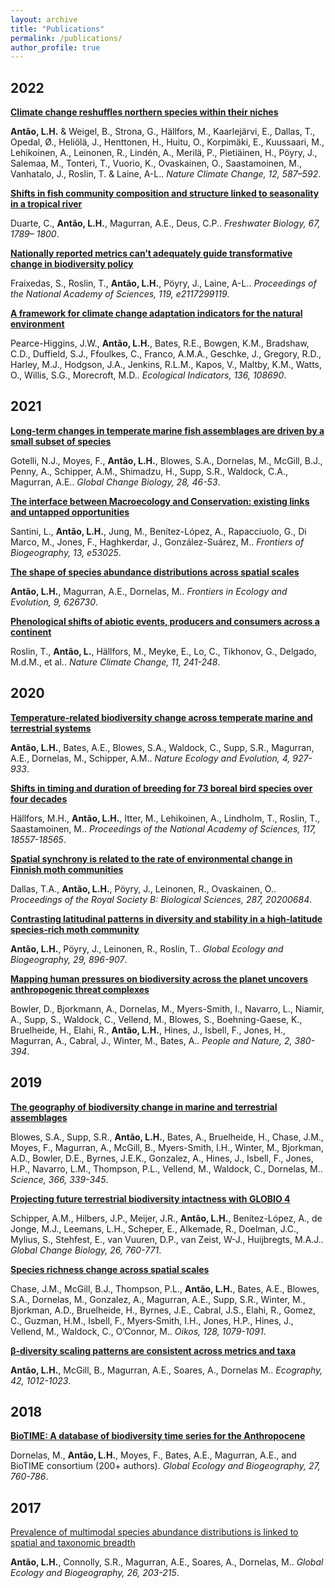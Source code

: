 ```yaml
---
layout: archive
title: "Publications"
permalink: /publications/
author_profile: true
---
```


## **2022**
[**Climate change reshuffles northern species within their niches**](https://doi.org/10.1038/s41558-022-01381-x)

**Antão, L.H.** & Weigel, B., Strona, G., Hällfors, M., Kaarlejärvi, E., Dallas, T., Opedal, Ø., Heliölä, J., Henttonen, H., Huitu, O., Korpimäki, E., Kuussaari, M., Lehikoinen, A., Leinonen, R., Lindén, A., Merilä, P., Pietiäinen, H., Pöyry, J., Salemaa, M., Tonteri, T., Vuorio, K., Ovaskainen, O., Saastamoinen, M., Vanhatalo, J., Roslin, T. & Laine, A-L.. *Nature Climate Change, 12, 587–592*.


[**Shifts in fish community composition and structure linked to seasonality in a tropical river**](https://doi.org/10.1111/fwb.13975)

Duarte, C., **Antão, L.H.**, Magurran, A.E., Deus, C.P.. *Freshwater Biology, 67, 1789– 1800*.


[**Nationally reported metrics can’t adequately guide transformative change in biodiversity policy**](https://doi.org/10.1073/pnas.2117299119)

Fraixedas, S., Roslin, T., **Antão, L.H.**, Pöyry, J., Laine, A-L.. *Proceedings of the National Academy of Sciences, 119, e2117299119*.


[**A framework for climate change adaptation indicators for the natural environment**](https://doi.org/10.1016/j.ecolind.2022.108690)

Pearce-Higgins, J.W., **Antão, L.H.**, Bates, R.E., Bowgen, K.M., Bradshaw, C.D., Duffield, S.J., Ffoulkes, C., Franco, A.M.A., Geschke, J., Gregory, R.D., Harley, M.J., Hodgson, J.A., Jenkins, R.L.M., Kapos, V., Maltby, K.M., Watts, O., Willis, S.G., Morecroft, M.D.. *Ecological Indicators, 136, 108690*.


## **2021**
[**Long-term changes in temperate marine fish assemblages are driven by a small subset of species**](http://doi.org/10.1111/gcb.15947)

Gotelli, N.J., Moyes, F., **Antão, L.H.**, Blowes, S.A., Dornelas, M., McGill, B.J., Penny, A., Schipper, A.M., Shimadzu, H., Supp, S.R., Waldock, C.A., Magurran, A.E.. *Global Change Biology, 28, 46-53*. 


[**The interface between Macroecology and Conservation: existing links and untapped opportunities**](https://doi.org/10.21425/F5FBG53025)

Santini, L., **Antão, L.H.**, Jung, M., Benítez-López, A., Rapacciuolo, G., Di Marco, M., Jones, F., Haghkerdar, J., González-Suárez, M.. *Frontiers of Biogeography, 13, e53025*.


[**The shape of species abundance distributions across spatial scales**](https://doi.org/10.3389/fevo.2021.626730)

**Antão, L.H.**, Magurran, A.E., Dornelas, M.. *Frontiers in Ecology and Evolution, 9, 626730*.


[**Phenological shifts of abiotic events, producers and consumers across a continent**](https://doi.org/10.1038/s41558-020-00967-7)

Roslin, T., **Antão, L.**, Hällfors, M., Meyke, E., Lo, C., Tikhonov, G., Delgado, M.d.M., et al.. *Nature Climate Change, 11, 241-248*.


## **2020**
[**Temperature-related biodiversity change across temperate marine and terrestrial systems**](https://doi.org/10.1038/s41559-020-1185-7)

**Antão, L.H.**, Bates, A.E., Blowes, S.A., Waldock, C., Supp, S.R., Magurran, A.E., Dornelas, M., Schipper, A.M.. *Nature Ecology and Evolution, 4, 927-933*.


[**Shifts in timing and duration of breeding for 73 boreal bird species over four decades**](https://doi.org/10.1073/pnas.1913579117)

Hällfors, M.H., **Antão, L.H.**, Itter, M., Lehikoinen, A., Lindholm, T., Roslin, T., Saastamoinen, M.. *Proceedings of the National Academy of Sciences, 117, 18557-18565*.


[**Spatial synchrony is related to the rate of environmental change in Finnish moth communities**](http://doi.org/10.1098/rspb.2020.0684)

Dallas, T.A., **Antão, L.H.**, Pöyry, J., Leinonen, R., Ovaskainen, O.. *Proceedings of the Royal Society B: Biological Sciences, 287, 20200684*.


[**Contrasting latitudinal patterns in diversity and stability in a high-latitude species-rich moth community**](https://doi.org/10.1111/geb.13073)

**Antão, L.H.**, Pöyry, J., Leinonen, R., Roslin, T.. *Global Ecology and Biogeography, 29, 896-907*.


[**Mapping human pressures on biodiversity across the planet uncovers anthropogenic threat complexes**](https://doi.org/10.1002/pan3.10071)

Bowler, D., Bjorkmann, A., Dornelas, M., Myers-Smith, I., Navarro, L., Niamir, A., Supp, S., Waldock, C., Vellend, M., Blowes, S., Boehning-Gaese, K., Bruelheide, H., Elahi, R., **Antão, L.H.**, Hines, J., Isbell, F., Jones, H., Magurran, A., Cabral, J., Winter, M., Bates, A.. *People and Nature, 2, 380-394*.


## **2019**
[**The geography of biodiversity change in marine and terrestrial assemblages**](https://doi.org/10.1126/science.aaw1620)

Blowes, S.A., Supp, S.R., **Antão, L.H.**, Bates, A., Bruelheide, H., Chase, J.M., Moyes, F., Magurran, A., McGill, B., Myers-Smith, I.H., Winter, M., Bjorkman, A.D., Bowler, D.E., Byrnes, J.E.K., Gonzalez, A., Hines, J., Isbell, F., Jones, H.P., Navarro, L.M., Thompson, P.L., Vellend, M., Waldock, C., Dornelas, M.. *Science, 366, 339-345*.


[**Projecting future terrestrial biodiversity intactness with GLOBIO 4**](https://doi.org/10.1111/gcb.14848)

Schipper, A.M., Hilbers, J.P., Meijer, J.R., **Antão, L.H.**, Benítez-López, A., de Jonge, M.J., Leemans, L.H., Scheper, E., Alkemade, R., Doelman, J.C., Mylius, S., Stehfest, E., van Vuuren, D.P., van Zeist, W-J., Huijbregts, M.A.J.. *Global Change Biology, 26, 760-771*.


[**Species richness change across spatial scales**](https://doi.org/10.1111/oik.05968)

Chase, J.M., McGill, B.J., Thompson, P.L., **Antão, L.H.**, Bates, A.E., Blowes, S.A., Dornelas, M., Gonzalez, A., Magurran, A.E., Supp, S.R., Winter, M., Bjorkman, A.D., Bruelheide, H., Byrnes, J.E., Cabral, J.S., Elahi, R., Gomez, C., Guzman, H.M., Isbell, F., Myers‐Smith, I.H., Jones, H.P., Hines, J., Vellend, M., Waldock, C., O’Connor, M.. *Oikos, 128, 1079-1091*.


[**β‐diversity scaling patterns are consistent across metrics and taxa**](https://doi.org/10.1111/ecog.04117)

**Antão, L.H.**, McGill, B., Magurran, A.E., Soares, A., Dornelas M.. *Ecography, 42, 1012-1023*. 


## **2018**
[**BioTIME: A database of biodiversity time series for the Anthropocene**](https://doi.org/10.1111/geb.12729)

Dornelas, M., **Antão, L.H.**, Moyes, F., Bates, A.E., Magurran, A.E., and BioTIME consortium (200+ authors). *Global Ecology and Biogeography, 27, 760-786*.


## **2017**
[Prevalence of multimodal species abundance distributions is linked to spatial and taxonomic breadth](https://doi.org/10.1111/geb.12532)

**Antão, L.H.**, Connolly, S.R., Magurran, A.E., Soares, A., Dornelas, M.. *Global Ecology and Biogeography, 26, 203-215*.


